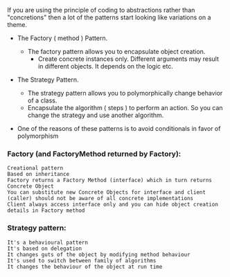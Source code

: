 

If you are using the principle of coding to abstractions rather than "concretions" then a lot of the patterns start looking like variations on a theme.


- The Factory ( method ) Pattern.
  - The factory pattern allows you to encapsulate object creation.
	- Create concrete instances only. Different arguments may result in different objects. It depends on the logic etc.
- The Strategy Pattern.
  - The strategy pattern allows you to polymorphically change behavior of a class.
  - Encapsulate the algorithm ( steps ) to perform an action. So you can change the strategy and use another algorithm.

-  One of the reasons of these patterns is to avoid conditionals in favor of polymorphism


### Factory (and FactoryMethod returned by Factory):

    Creational pattern
    Based on inheritance
    Factory returns a Factory Method (interface) which in turn returns Concrete Object
    You can substitute new Concrete Objects for interface and client (caller) should not be aware of all concrete implementations
    Client always access interface only and you can hide object creation details in Factory method

### Strategy pattern:

    It's a behavioural pattern
    It's based on delegation
    It changes guts of the object by modifying method behaviour
    It's used to switch between family of algorithms
    It changes the behaviour of the object at run time
